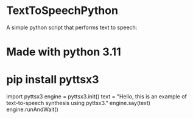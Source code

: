 # TextToSpeechPython
A simple python script that performs text to speech: 
# Made with python 3.11
# pip install pyttsx3
import pyttsx3
engine = pyttsx3.init()
text = "Hello, this is an example of text-to-speech synthesis using pyttsx3."
engine.say(text)
engine.runAndWait()
